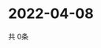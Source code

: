 # 2022-04-08
  共 0条

  <!-- BEGIN -->
  <!-- 最后更新时间Fri Apr 08 2022 19:03:59 GMT+0000 (Coordinated Universal Time) -->
  
  <!-- END -->
  
  
